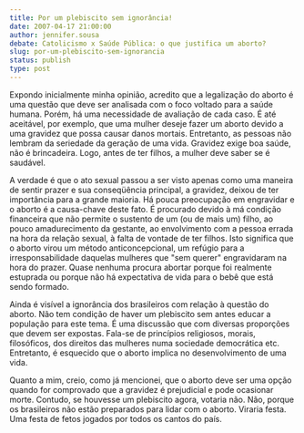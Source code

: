 ```yaml
---
title: Por um plebiscito sem ignorância!
date: 2007-04-17 21:00:00
author: jennifer.sousa
debate: Catolicismo x Saúde Pública: o que justifica um aborto?
slug: por-um-plebiscito-sem-ignorancia
status: publish 
type: post
---
```


Expondo inicialmente minha opinião, acredito que a legalização do aborto é uma questão que deve ser analisada com o foco voltado para a saúde humana. Porém, há uma necessidade de avaliação de cada caso. É até aceitável, por exemplo, que uma mulher deseje fazer um aborto devido a uma gravidez que possa causar danos mortais. Entretanto, as pessoas não lembram da seriedade da geração de uma vida. Gravidez exige boa saúde, não é brincadeira. Logo, antes de ter filhos, a mulher deve saber se é saudável.   

 A verdade é que o ato sexual passou a ser visto apenas como uma maneira de sentir prazer e sua conseqüência principal, a gravidez, deixou de ter importância para a grande maioria. Há pouca preocupação em engravidar e o aborto é a causa-chave deste fato. É procurado devido à má condição financeira que não permite o sustento de um (ou de mais um) filho, ao pouco amadurecimento da gestante, ao envolvimento com a pessoa errada na hora da relação sexual, à falta de vontade de ter filhos. Isto significa que o aborto virou um método anticoncepcional, um refúgio para a irresponsabilidade daquelas mulheres que "sem querer" engravidaram na hora do prazer. Quase nenhuma procura abortar porque foi realmente estuprada ou porque não há expectativa de vida para o bebê que está sendo formado.  

 Ainda é visível a ignorância dos brasileiros com relação à questão do aborto. Não tem condição de haver um plebiscito sem antes educar a população para este tema. É uma discussão que com diversas proporções que devem ser expostas. Fala-se de princípios religiosos, morais, filosóficos, dos direitos das mulheres numa sociedade democrática etc. Entretanto, é esquecido que o aborto implica no desenvolvimento de uma vida.   

 Quanto a mim, creio, como já mencionei, que o aborto deve ser uma opção quando for comprovado que a gravidez é prejudicial e pode ocasionar morte. Contudo, se houvesse um plebiscito agora, votaria não. Não, porque os brasileiros não estão preparados para lidar com o aborto. Viraria festa. Uma festa de fetos jogados por todos os cantos do país.
